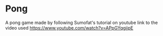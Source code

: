 # Pong
A pong game made by following Sumofat's tutorial on youtube
link to the video used https://www.youtube.com/watch?v=APpGYqgiipE
